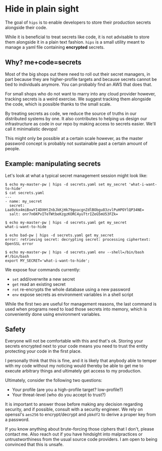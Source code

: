 # Hide in plain sight

The goal of `hips` is to enable developers to store their production secrets
alongside their code.

While it is beneficial to treat secrets like code, it is not advisable to store
them alongside it in a plain text fashion. `hips` is a small utility meant to
manage a yaml file containing **encrypted** secrets.

## Why? me+code=secrets

Most of the big shops out there need to roll out their secret managers, in part
because they are higher-profile targets and because secrets cannot be tied to
individuals anymore. You can probably find an AWS that does that.

For small shops who do not want to marry into any cloud provider however,
tracking secrets is a weird exercise. We suggest tracking them alongside the
code, which is possible thanks to the small scale.

By treating secrets as code, we reduce the source of truths in our distributed
systems by one. It also contributes to helping us design our infrastructure as
code in our repo by making access to secrets easier. We'll call it minimalistic
devops!

This might only be possible at a certain scale however, as the master
password concept is probably not sustainable past a certain amount of people.

## Example: manipulating secrets

Let's look at what a typical secret management session might look like:

```shell
$ echo my-master-pw | hips -d secrets.yaml set my_secret 'what-i-want-to-hide'
$ cat secrets.yaml
---
- name: my_secret
  secret: Laa9zkx4miBxwYI4DXHtZnbJkKjHk79goacgnZdlBObgu83zvlPuHPOYlQP34NE=
  salt: onr7n6KPvITeTWtbeKzgzKORC4yuTtrIZeG5mU53FZk=

$ echo my-master-pw | hips -d secrets.yaml get my_secret
what-i-want-to-hide

$ echo bad-pw | hips -d secrets.yaml get my_secret
error: retrieving secret: decrypting secret: processing ciphertext: OpenSSL error

$ echo my-master-pw | hips -d secrets.yaml env --shell=/bin/bash
#!/bin/bash
export MY_SECRET='what-i-want-to-hide';
```

We expose four commands currently:

 - `set` add/overwrite a new secret
 - `get` read an existing secret
 - `rot` re-encrypts the whole database using a new password
 - `env` expose secrets as environment variables in a shell script

While the first two are useful for management reasons, the last command is used
when programs need to load those secrets into memory, which is conveniently
done using environment variables.

## Safety

Everyone will not be comfortable with this and that's ok. Storing your secrets
encrypted next to your code means you need to trust the entity protecting your
code in the first place.

I personally think that this is fine, and it is likely that anybody able to
temper with my code without my noticing would thereby be able to get me to
execute arbitrary things and ultimately get access to my production.

Ultimately, consider the following two questions:

 - Your profile (are you a high-profile target? low-profile?)
 - Your threat-level (who do you accept to trust?)

It is important to answer those before making any decision regarding security,
and if possible, consult with a security engineer. We rely on openssl's
`aes256` to encrypt/decrypt and `pbkdf2` to derive a proper key from a
password.

If you know anything about brute-forcing those ciphers that I don't, please
contact me. Also reach out if you have hindsight into malpractices or
untrustworthiness from the usual source code providers. I am open to being
convinced that this is unsafe.
